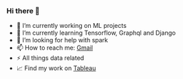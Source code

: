 ### Hi there 👋

- 🔭 I’m currently working on ML projects
- 🌱 I’m currently learning Tensorflow, Graphql and Django
- 🤔 I’m looking for help with spark
- 📫 How to reach me: [Gmail](mailto:richardpears46@gmail.com)
- ⚡ All things data related
- 📈 Find my work on [Tableau](https://public.tableau.com/profile/richard.pears#!/)
